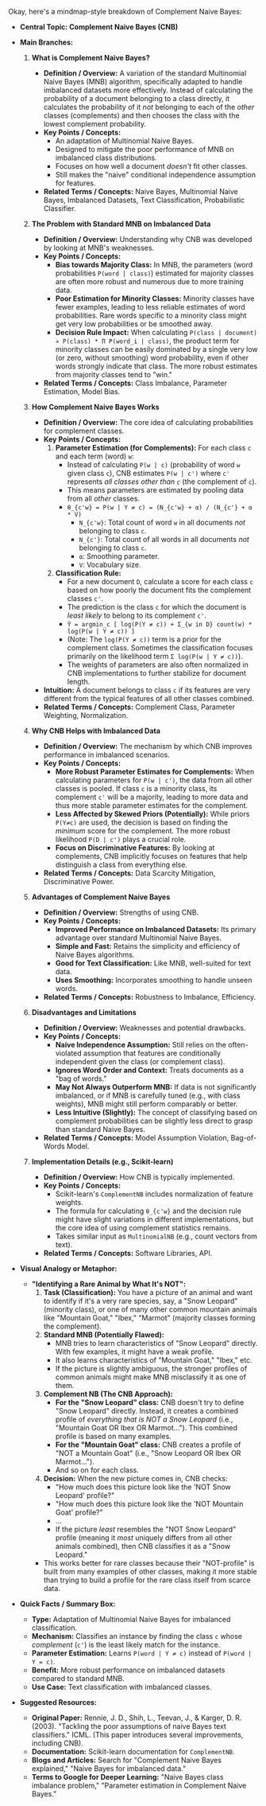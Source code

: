 Okay, here's a mindmap-style breakdown of Complement Naive Bayes:

*   **Central Topic: Complement Naive Bayes (CNB)**

*   **Main Branches:**

    1.  **What is Complement Naive Bayes?**
        *   **Definition / Overview:** A variation of the standard Multinomial Naive Bayes (MNB) algorithm, specifically adapted to handle imbalanced datasets more effectively. Instead of calculating the probability of a document belonging to a class directly, it calculates the probability of it *not* belonging to each of the *other* classes (complements) and then chooses the class with the lowest complement probability.
        *   **Key Points / Concepts:**
            *   An adaptation of Multinomial Naive Bayes.
            *   Designed to mitigate the poor performance of MNB on imbalanced class distributions.
            *   Focuses on how well a document *doesn't* fit other classes.
            *   Still makes the "naive" conditional independence assumption for features.
        *   **Related Terms / Concepts:** Naive Bayes, Multinomial Naive Bayes, Imbalanced Datasets, Text Classification, Probabilistic Classifier.

    2.  **The Problem with Standard MNB on Imbalanced Data**
        *   **Definition / Overview:** Understanding why CNB was developed by looking at MNB's weaknesses.
        *   **Key Points / Concepts:**
            *   **Bias towards Majority Class:** In MNB, the parameters (word probabilities `P(word | class)`) estimated for majority classes are often more robust and numerous due to more training data.
            *   **Poor Estimation for Minority Classes:** Minority classes have fewer examples, leading to less reliable estimates of word probabilities. Rare words specific to a minority class might get very low probabilities or be smoothed away.
            *   **Decision Rule Impact:** When calculating `P(class | document) ∝ P(class) * Π P(word_i | class)`, the product term for minority classes can be easily dominated by a single very low (or zero, without smoothing) word probability, even if other words strongly indicate that class. The more robust estimates from majority classes tend to "win."
        *   **Related Terms / Concepts:** Class Imbalance, Parameter Estimation, Model Bias.

    3.  **How Complement Naive Bayes Works**
        *   **Definition / Overview:** The core idea of calculating probabilities for complement classes.
        *   **Key Points / Concepts:**
            1.  **Parameter Estimation (for Complements):** For each class `c` and each term (word) `w`:
                *   Instead of calculating `P(w | c)` (probability of word `w` given class `c`), CNB estimates `P(w | c')` where `c'` represents *all classes other than `c`* (the complement of `c`).
                *   This means parameters are estimated by pooling data from all *other* classes.
                *   `θ_{c'w} = P(w | Y ≠ c) = (N_{c'w} + α) / (N_{c'} + α * V)`
                    *   `N_{c'w}`: Total count of word `w` in all documents *not* belonging to class `c`.
                    *   `N_{c'}`: Total count of all words in all documents *not* belonging to class `c`.
                    *   `α`: Smoothing parameter.
                    *   `V`: Vocabulary size.
            2.  **Classification Rule:**
                *   For a new document `D`, calculate a score for each class `c` based on how poorly the document fits the complement classes `c'`.
                *   The prediction is the class `c` for which the document is *least likely* to belong to its complement `c'`.
                *   `Ŷ = argmin_c [ log(P(Y ≠ c)) + Σ_{w in D} count(w) * log(P(w | Y ≠ c)) ]`
                *   (Note: The `log(P(Y ≠ c))` term is a prior for the complement class. Sometimes the classification focuses primarily on the likelihood term `Σ log(P(w | Y ≠ c))`).
                *   The weights of parameters are also often normalized in CNB implementations to further stabilize for document length.
        *   **Intuition:** A document belongs to class `c` if its features are very different from the typical features of all other classes combined.
        *   **Related Terms / Concepts:** Complement Class, Parameter Weighting, Normalization.

    4.  **Why CNB Helps with Imbalanced Data**
        *   **Definition / Overview:** The mechanism by which CNB improves performance in imbalanced scenarios.
        *   **Key Points / Concepts:**
            *   **More Robust Parameter Estimates for Complements:** When calculating parameters for `P(w | c')`, the data from all other classes is pooled. If class `c` is a minority class, its complement `c'` will be a majority, leading to more data and thus more stable parameter estimates for the complement.
            *   **Less Affected by Skewed Priors (Potentially):** While priors `P(Y≠c)` are used, the decision is based on finding the *minimum* score for the complement. The more robust likelihood `P(D | c')` plays a crucial role.
            *   **Focus on Discriminative Features:** By looking at complements, CNB implicitly focuses on features that help distinguish a class from everything else.
        *   **Related Terms / Concepts:** Data Scarcity Mitigation, Discriminative Power.

    5.  **Advantages of Complement Naive Bayes**
        *   **Definition / Overview:** Strengths of using CNB.
        *   **Key Points / Concepts:**
            *   **Improved Performance on Imbalanced Datasets:** Its primary advantage over standard Multinomial Naive Bayes.
            *   **Simple and Fast:** Retains the simplicity and efficiency of Naive Bayes algorithms.
            *   **Good for Text Classification:** Like MNB, well-suited for text data.
            *   **Uses Smoothing:** Incorporates smoothing to handle unseen words.
        *   **Related Terms / Concepts:** Robustness to Imbalance, Efficiency.

    6.  **Disadvantages and Limitations**
        *   **Definition / Overview:** Weaknesses and potential drawbacks.
        *   **Key Points / Concepts:**
            *   **Naive Independence Assumption:** Still relies on the often-violated assumption that features are conditionally independent given the class (or complement class).
            *   **Ignores Word Order and Context:** Treats documents as a "bag of words."
            *   **May Not Always Outperform MNB:** If data is not significantly imbalanced, or if MNB is carefully tuned (e.g., with class weights), MNB might still perform comparably or better.
            *   **Less Intuitive (Slightly):** The concept of classifying based on complement probabilities can be slightly less direct to grasp than standard Naive Bayes.
        *   **Related Terms / Concepts:** Model Assumption Violation, Bag-of-Words Model.

    7.  **Implementation Details (e.g., Scikit-learn)**
        *   **Definition / Overview:** How CNB is typically implemented.
        *   **Key Points / Concepts:**
            *   Scikit-learn's `ComplementNB` includes normalization of feature weights.
            *   The formula for calculating `θ_{c'w}` and the decision rule might have slight variations in different implementations, but the core idea of using complement statistics remains.
            *   Takes similar input as `MultinomialNB` (e.g., count vectors from text).
        *   **Related Terms / Concepts:** Software Libraries, API.

*   **Visual Analogy or Metaphor:**
    *   **"Identifying a Rare Animal by What It's NOT":**
        1.  **Task (Classification):** You have a picture of an animal and want to identify if it's a very rare species, say, a "Snow Leopard" (minority class), or one of many other common mountain animals like "Mountain Goat," "Ibex," "Marmot" (majority classes forming the complement).
        2.  **Standard MNB (Potentially Flawed):**
            *   MNB tries to learn characteristics of "Snow Leopard" directly. With few examples, it might have a weak profile.
            *   It also learns characteristics of "Mountain Goat," "Ibex," etc.
            *   If the picture is slightly ambiguous, the stronger profiles of common animals might make MNB misclassify it as one of them.
        3.  **Complement NB (The CNB Approach):**
            *   **For the "Snow Leopard" class:** CNB doesn't try to define "Snow Leopard" directly. Instead, it creates a combined profile of *everything that is NOT a Snow Leopard* (i.e., "Mountain Goat OR Ibex OR Marmot..."). This combined profile is based on many examples.
            *   **For the "Mountain Goat" class:** CNB creates a profile of "NOT a Mountain Goat" (i.e., "Snow Leopard OR Ibex OR Marmot...").
            *   And so on for each class.
        4.  **Decision:** When the new picture comes in, CNB checks:
            *   "How much does this picture look like the 'NOT Snow Leopard' profile?"
            *   "How much does this picture look like the 'NOT Mountain Goat' profile?"
            *   ...
            *   If the picture *least* resembles the "NOT Snow Leopard" profile (meaning it *most* uniquely differs from all other animals combined), then CNB classifies it as a "Snow Leopard."
        *   This works better for rare classes because their "NOT-profile" is built from many examples of other classes, making it more stable than trying to build a profile for the rare class itself from scarce data.

*   **Quick Facts / Summary Box:**
    *   **Type:** Adaptation of Multinomial Naive Bayes for imbalanced classification.
    *   **Mechanism:** Classifies an instance by finding the class `c` whose *complement* (`c'`) is the least likely match for the instance.
    *   **Parameter Estimation:** Learns `P(word | Y ≠ c)` instead of `P(word | Y = c)`.
    *   **Benefit:** More robust performance on imbalanced datasets compared to standard MNB.
    *   **Use Case:** Text classification with imbalanced classes.

*   **Suggested Resources:**
    *   **Original Paper:** Rennie, J. D., Shih, L., Teevan, J., & Karger, D. R. (2003). "Tackling the poor assumptions of naive Bayes text classifiers." ICML. (This paper introduces several improvements, including CNB).
    *   **Documentation:** Scikit-learn documentation for `ComplementNB`.
    *   **Blogs and Articles:** Search for "Complement Naive Bayes explained," "Naive Bayes for imbalanced data."
    *   **Terms to Google for Deeper Learning:** "Naive Bayes class imbalance problem," "Parameter estimation in Complement Naive Bayes."